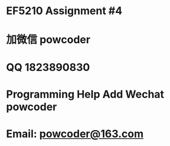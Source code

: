 # EF5210 Assignment #4
# 加微信 powcoder

# QQ 1823890830

# Programming Help Add Wechat powcoder

# Email: powcoder@163.com


